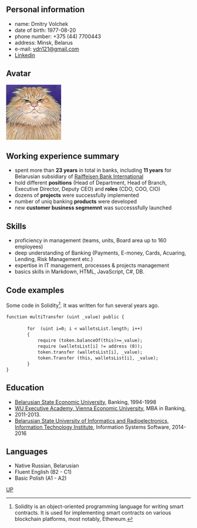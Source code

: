 <a id="anchor"></a>
## Personal information

* name: Dmitry Volchek
* date of birth: 1977-08-20
* phone number: +375 (44) 7700443
* address: Minsk, Belarus
* e-mail: vdn121@gmail.com
* [Linkedin](https://www.linkedin.com/in/дмитрий-волчек-317bb551)
## Avatar

![fatcat](FatCat.GIF)

## Working experience summary

* spent more than __23 years__ in total in banks, including __11 years__ for Belarusian subsidiary of [Raiffeisen Bank International](https://www.rbinternational.com/en/homepage.html)
* hold different __positions__ (Head of Department, Head of Branch, Executive Director, Deputy CEO) and __roles__ (CDO, COO, CIO)
* dozens of __projects__ were successfully implemented
* number of uniq banking __products__ were developed
* new __customer business segmemnt__ was successsfully launched

## Skills

* proficiency  in management (teams, units, Boаrd area up to 160 employees)
* deep understanding of Banking (Payments, E-money, Cards, Acuaring, Lending, Risk Management etc.)
* expertise in IT management, processes & projects management
* basics skills in Markdown, HTML, JavaScript, C#, DB.

## Code examples

Some code in Solidity[^1]. It was written for fun several years ago.
```
function multiTransfer (uint _value) public {

        for  (uint i=0; i < walletsList.length; i++)
        {
            require (token.balanceOf(this)>=_value);
            require (walletsList[i] != address (0));
            token.transfer (walletsList[i], _value);
            token.Transfer (this, walletsList[i], _value);
        }
}
```
## Education

* [Belarusian State Economic University](http://bseu.by/english/), Banking, 1994-1998
* [WU Executive Academy, Vienna Economic University](https://executiveacademy.at/en/university), MBA in Banking,
* 2011-2013.
* [Belarusian State University of Informatics and Radioelectronics, Information
Technology Institute](https://iti.bsuir.by), Information Systems Software, 2014-2016

## Languages

* Native Russian, Belarusian
* Fluent English (B2 - C1)
* Basic Polish (A1 - A2)

[UP](#anchor)

[^1]:Solidity is an object-oriented programming language for writing smart contracts. It is used for implementing smart contracts on various blockchain platforms, most notably, Ethereum.

